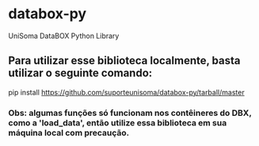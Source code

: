 # databox-py
UniSoma DataBOX Python Library

## Para utilizar esse biblioteca localmente, basta utilizar o seguinte comando:

pip install https://github.com/suporteunisoma/databox-py/tarball/master

### Obs: algumas funções só funcionam nos contêineres do DBX, como a 'load_data', então utilize essa biblioteca em sua máquina local com precaução.